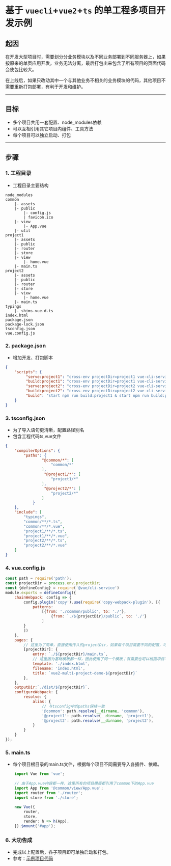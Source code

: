 # 基于 `vuecli`+`vue2`+`ts` 的单工程多项目开发示例
## 起因
在开发大型项目时，需要划分分业务模块以及不同业务部署到不同服务器上，如果按原来的单页应用开发，业务无法分离，最后打包出来包含了所有项目的页面代码会使包比较大。

在上线后，如果只改动其中一个与其他业务不相关的业务模块的代码，其他项目不需要重新打包部署，有利于开发和维护。

---
## 目标
- 多个项目共用一套配置、node_modules依赖
- 可以互相引用其它项目内组件、工具方法
- 每个项目可以独立启动、打包

---

## 步骤
###  1. 工程目录
- 工程目录主要结构
```
node_modules
common
    |- assets
    |- public
        |- config.js
        | favicon.ico
    |- view
        |- App.vue
    |- util
project1
    |- assets
    |- public
    |- router
    |- store
    |- view
        |- home.vue
    |- main.ts
project2
    |- assets
    |- public
    |- router
    |- store
    |- view
        |- home.vue
    |- main.ts
typings
    |- shims-vue.d.ts
index.html
package.json
package-lock.json
tsconfig.json
vue.config.js
```

###  2. package.json
- 增加开发、打包脚本
```json
{
    "scripts": {
         "serve:project1": "cross-env projectDir=project1 vue-cli-service serve --port 4201",
         "build:project1": "cross-env projectDir=project1 vue-cli-service build",
         "serve:project2": "cross-env projectDir=project2 vue-cli-service serve --port 4202",
         "build:project2": "cross-env projectDir=project2 vue-cli-service build",
         "build": "start npm run build:project1 & start npm run build:project2"
    }
}

```
###  3. tsconfig.json
- 为了导入语句更清晰，配置路径别名
- 包含工程代码ts,vue文件
```json
{
    "compilerOptions": {
        "paths": {
                "@common/*": [
                    "common/*"
                ],
                 "@project1/*": [
                    "project1/*"
                ],
                 "@project2/*": [
                    "project2/*"
                ]
            }
    },
    "include": [
        "typings",
        "common/**/*.ts",
        "common/**/*.vue",
        "project1/**/*.ts",
        "project1/**/*.vue",
        "project2/**/*.ts",
        "project2/**/*.vue"
    ]
}
```
###  4. vue.config.js
```javascript
const path = require('path');
const projectDir = process.env.projectDir;
const {defineConfig} = require('@vue/cli-service')
module.exports = defineConfig({
    chainWebpack: config => {
        config.plugin('copy').use(require('copy-webpack-plugin'), [{
            patterns:
                [{from: './common/public', to: './'},
                    {from: `./${projectDir}/public`, to: './'}
                ]
        }
        ])
    },
    pages: {
        // 这里为了简单，直接使用传入的projectDir，如果每个项目需要不同的配置，可根据项目名直接全部列出来，在打包命令里指定入口文件
        [projectDir]: {
            entry: `./${projectDir}/main.ts`,
            // 这里因为基础模板都一样，因此使用了同一个模板；有需要也可以根据项目不同传入不同的路径。
            template: './index.html',
            filename: 'index.html',
            title: `vue2-multi-project-demo-${projectDir}`
        },
    },
    outputDir:`./dist/${projectDir}`,
    configureWebpack: {
        resolve: {
            alias: {
                // 与tsconfig中的paths保持一致
                '@common': path.resolve(__dirname, 'common'),
                '@project1': path.resolve(__dirname, 'project1'),
                '@project2': path.resolve(__dirname, 'project2'),
            }
        }
    }
});
```
###  5. main.ts
- 每个项目根目录的main.ts文件，根据每个项目不同需要导入各插件、依赖。
```typescript
    import Vue from 'vue';
  
    // 由于App.vue内容都一样，这里所有的项目模板都引用了common下的App.vue
    import App from '@common/view/App.vue';
    import router from './router';
    import store from './store';
    
    new Vue({
        router,
        store,
        render: h => h(App),
    }).$mount('#app');
```
###  6. 大功告成
- 完成以上配置后，各子项目即可单独启动和打包。
- 参考：[示例项目代码](https://github.com/chaimzhang/vue2-mulit-project-demo)